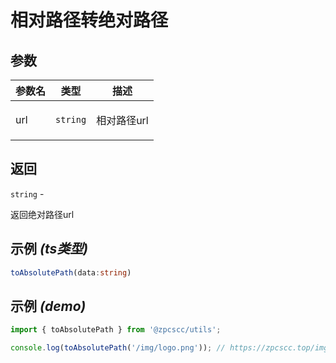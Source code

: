 # 相对路径转绝对路径

## 参数

| 参数名 | 类型                | 描述               |
| ------ | ------------------- | ------------------ |
| url    | <code>string</code> | <p>相对路径url</p> |

## 返回

<code>string</code> - <p>返回绝对路径url</p>

## 示例 _(ts类型)_

```typescript
toAbsolutePath(data:string)
```

## 示例 _(demo)_

```typescript
import { toAbsolutePath } from '@zpcscc/utils';

console.log(toAbsolutePath('/img/logo.png')); // https://zpcscc.top/img/logo.png
```
